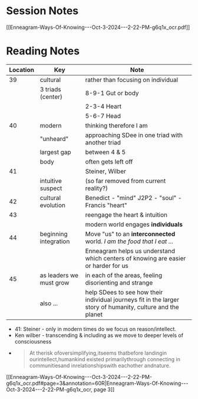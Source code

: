 # Session Notes

[[Enneagram-Ways-Of-Knowing---Oct-3-2024---2-22-PM-g6q1x_ocr.pdf]]
# Reading Notes

| Location | Key                     | Note                                                                                                        |
| -------- | ----------------------- | ----------------------------------------------------------------------------------------------------------- |
| 39       | cultural                | rather than focusing on individual                                                                          |
|          | 3 triads (center)       | 8-9-1 Gut or body                                                                                           |
|          |                         | 2-3-4 Heart                                                                                                 |
|          |                         | 5-6-7 Head                                                                                                  |
| 40       | modern                  | thinking therefore I am                                                                                     |
|          | "unheard"               | approaching SDee in one triad with another triad                                                            |
|          | largest gap             | between 4 & 5                                                                                               |
|          | body                    | often gets left off                                                                                         |
| 41       |                         | Steiner, Wilber                                                                                             |
|          | intuitive suspect       | (so far removed from current reality?)                                                                      |
| 42       | cultural evolution      | Benedict - "mind" J2P2 - "soul" - Francis "heart"                                                           |
| 43       |                         | reengage the heart & intuition                                                                              |
|          |                         | modern world engages **individuals**                                                                        |
| 44       | beginning integration   | Move "us" to an **interconnected** world. *I am the food that I eat ...*                                    |
|          |                         | Enneagram helps us understand which centers of knowing are easier or harder for us                          |
| 45       | as leaders we must grow | in each of the areas, feeling disorienting and strange                                                      |
|          | also ...                | help SDees to see how their individual journeys fit in the larger story of humanity, culture and the planet |

- 41: Steiner - only in modern times do we focus on reason/intellect. 
- Ken wilber - transcending & including as we move to deeper levels of consciousness
- > At therisk ofoversimplifying,itseems thatbefore landingin ourintellect,humankind existed primarilythrough connecting in communitiesand inrelationshipswith eachother andnature.

[[Enneagram-Ways-Of-Knowing---Oct-3-2024---2-22-PM-g6q1x_ocr.pdf#page=3&annotation=60R|Enneagram-Ways-Of-Knowing---Oct-3-2024---2-22-PM-g6q1x_ocr, page 3]]